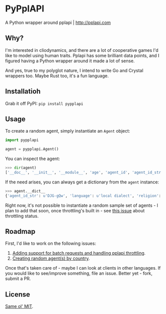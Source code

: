 # PyPplAPI
A Python wrapper around pplapi | http://pplapi.com

## Why?
I'm interested in cliodynamics, and there are a lot of cooperative games I'd like to model using human traits. Pplapi has some
brilliant data points, and I figured having a Python wrapper around it made a lot of sense.

And yes, true to my polyglot nature, I intend to write Go and Crystal wrappers too. Maybe Rust too, it's a fun language.

## Installatioh

Grab it off PyPI:
```pip install pypplapi```

## Usage

To create a random agent, simply instantiate an `Agent` object:

```python
import pypplapi

agent = pypplapi.Agent()
```

You can inspect the agent:

```python
>>> dir(agent)
['__doc__', '__init__', '__module__', 'age', 'agent_id', 'agent_id_str', 'agreeableness', 'conscientiousness', 'country_name', 'country_tld', 'dob', 'extraversion', 'income', 'internet', 'language', 'latitude', 'longitude', 'neuroticism', 'openness', 'religion', 'sex']
```

If the need arises, you can always get a dictionary from the `agent` instance:

```python
>>> agent.__dict__
{'agent_id_str': u'DJG-gQw', 'language': u'local dialect', 'religion': u'Muslim', 'country_tld': u'id', 'age': 4, 'internet': False, 'longitude': 119.80829503859, 'sex': u'Female', 'dob': u'2013-01-07', 'extraversion': 0.6680558038576523, 'neuroticism': 0.736599089686382, 'agreeableness': -0.6777542230076916, 'agent_id': 3141190018, 'conscientiousness': 1.9636977350197746, 'income': 5303, 'country_name': u'Indonesia', 'openness': 1.769827633226628, 'latitude': -5.298874128938844}
```

Right now, it's not possible to instantiate a random sample set of agents - I plan to add that soon, once throttling's built in - see [this issue](https://github.com/rudimk/PyPplAPI/issues/1) about throttling status.

## Roadmap

First, I'd like to work on the following issues:

1. [Adding support for batch requests and handling pplapi throttling](https://github.com/rudimk/PyPplAPI/issues/1).
2. [Creating random agent(s) by country](https://github.com/rudimk/PyPplAPI/issues/2).

Once that's taken care of - maybe I can look at clients in other languages. If you would like to see/improve something, file an issue. Better yet - fork, submit a PR.

## License
[Same ol' MIT](https://github.com/rudimk/PyPplAPI/blob/master/LICENSE).
